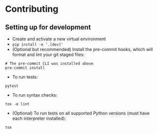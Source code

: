 # Contributing

## Setting up for development

* Create and activate a new virtual environment
* `pip install -e '.[dev]'`
* (Optional but recommended) Install the pre-commit hooks, which will
    format and lint your git staged files:


```
# The pre-commit CLI was installed above
pre-commit install
```

* To run tests:

```
pytest
```

* To run syntax checks:

```
tox -e lint
```

* (Optional) To run tests on all supported Python versions (must have each interpreter installed):

```
tox
```
